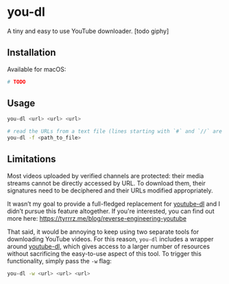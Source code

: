 # you-dl

A tiny and easy to use YouTube downloader.
[todo giphy]

## Installation

Available for macOS:

```sh
# TODO
```

## Usage

```sh
you-dl <url> <url> <url>

# read the URLs from a text file (lines starting with `#` and `//` are ignored)
you-dl -f <path_to_file>
```

## Limitations

Most videos uploaded by verified channels are protected: their media streams cannot be directly accessed by URL. To download them, their signatures need to be deciphered and their URLs modified appropriately.

It wasn’t my goal to provide a full-fledged replacement for [youtube-dl](https://github.com/ytdl-org/youtube-dl) and I didn’t pursue this feature altogether.
If you're interested, you can find out more here: https://tyrrrz.me/blog/reverse-engineering-youtube

That said, it would be annoying to keep using two separate tools for downloading YouTube videos.
For this reason, `you-dl` includes a wrapper around [youtube-dl](https://github.com/ytdl-org/youtube-dl), which gives access to a larger number of resources without sacrificing the easy-to-use aspect of this tool.
To trigger this functionality, simply pass the `-w` flag:

```sh
you-dl -w <url> <url> <url>
```
